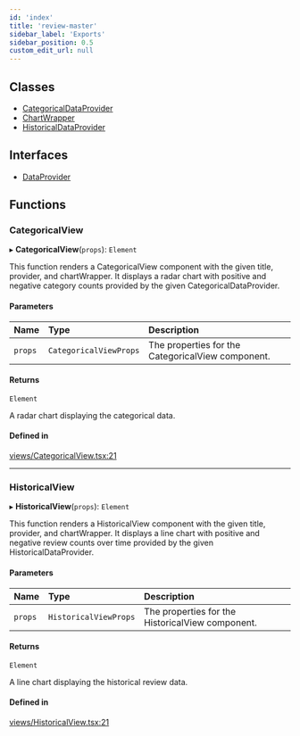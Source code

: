 ```yaml
---
id: 'index'
title: 'review-master'
sidebar_label: 'Exports'
sidebar_position: 0.5
custom_edit_url: null
---
```


## Classes

- [CategoricalDataProvider](classes/CategoricalDataProvider.md)
- [ChartWrapper](classes/ChartWrapper.md)
- [HistoricalDataProvider](classes/HistoricalDataProvider.md)

## Interfaces

- [DataProvider](interfaces/DataProvider.md)

## Functions

### CategoricalView

▸ **CategoricalView**(`props`): `Element`

This function renders a CategoricalView component with the given
title, provider, and chartWrapper. It displays a radar chart with
positive and negative category counts provided by the given CategoricalDataProvider.

#### Parameters

| Name    | Type                   | Description                                       |
| :------ | :--------------------- | :------------------------------------------------ |
| `props` | `CategoricalViewProps` | The properties for the CategoricalView component. |

#### Returns

`Element`

A radar chart displaying the categorical data.

#### Defined in

[views/CategoricalView.tsx:21](https://github.com/boraelci/review-master/blob/bfa07c8/src/views/CategoricalView.tsx#L21)

---

### HistoricalView

▸ **HistoricalView**(`props`): `Element`

This function renders a HistoricalView component with the given
title, provider, and chartWrapper. It displays a line chart with
positive and negative review counts over time provided by the given HistoricalDataProvider.

#### Parameters

| Name    | Type                  | Description                                      |
| :------ | :-------------------- | :----------------------------------------------- |
| `props` | `HistoricalViewProps` | The properties for the HistoricalView component. |

#### Returns

`Element`

A line chart displaying the historical review data.

#### Defined in

[views/HistoricalView.tsx:21](https://github.com/boraelci/review-master/blob/bfa07c8/src/views/HistoricalView.tsx#L21)
